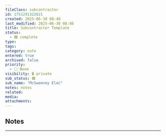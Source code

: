 ```yaml
---
fileClass: subcontractor
id: 1751291322621
created: 2025-06-30 08:48
last_modified: 2025-06-30 08:48
title: Subcontractor Template
status:
  - 🟩 complete
type: 
tags: 
category: note
entered: true
archived: false
priority:
  - ⚪ None
visibility: 🔒 private
sub_status: 🟩
sub_name: "McSweeney Elec"
notes: notes
related: 
media: 
attachments:
---
```


## Notes
---


